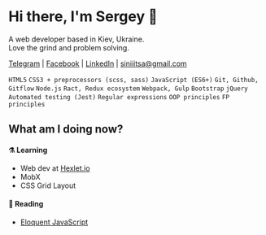 # Hi there, I'm Sergey 🤝
A web developer based in Kiev, Ukraine.  
Love the grind and problem solving.

[Telegram](https://t.me/@siniiitsa) | [Facebook](https://www.facebook.com/siniiitsa) | [LinkedIn](https://www.linkedin.com/in/siniiitsa/) | [siniiitsa@gmail.com](mailto:siniiitsa@gmail.com)

`HTML5` `CSS3 + preprocessors (scss, sass)` `JavaScript (ES6+)`  `Git, Github, Gitflow` `Node.js`  `Ract, Redux ecosystem` `Webpack, Gulp` `Bootstrap` `jQuery` `Automated testing (Jest)` 
`Regular expressions` `OOP principles` `FP principles`

## What am I doing now?
#### ⚗️ Learning
- Web dev at [Hexlet.io](https://ru.hexlet.io/)
- MobX
- CSS Grid Layout

#### 🔮 Reading
- [Eloquent JavaScript](https://eloquentjavascript.net/)
  
